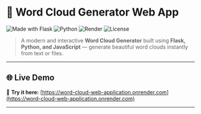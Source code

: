 # 🧠 Word Cloud Generator Web App  

![Made with Flask](https://img.shields.io/badge/Made%20with-Flask-000?style=for-the-badge&logo=flask)
![Python](https://img.shields.io/badge/Python-3.9+-3776AB?style=for-the-badge&logo=python&logoColor=white)
![Render](https://img.shields.io/badge/Deployed%20on-Render-46E3B7?style=for-the-badge&logo=render)
![License](https://img.shields.io/badge/License-MIT-blue?style=for-the-badge)

> A modern and interactive **Word Cloud Generator** built using **Flask, Python, and JavaScript** — generate beautiful word clouds instantly from text or files.

---
## 🌐 Live Demo  

🔗 **Try it here:** [https://word-cloud-web-application.onrender.com](https://word-cloud-web-application.onrender.com)

---